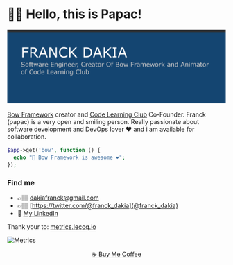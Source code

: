 # 👋🏽 Hello, this is Papac!

![Bio](https://raw.githubusercontent.com/papac/papac/master/bio.png)

[Bow Framework](https://bowphp.com) creator and [Code Learning Club](https://codelearningclub.com) Co-Founder. Franck (papac) is a very open and smiling person. Really passionate about software development and DevOps lover ❤️ and i am available for collaboration.

```php
$app->get('bow', function () {
  echo "📇 Bow Framework is awesome ❤️";
});
```

### Find me

- 👉🏽 <a href="mailto:dakiafranck@gmail.com">dakiafranck@gmail.com</a>
- 👉🏽 [https://twitter.com/@franck_dakia](@franck_dakia)
- 💼 [My LinkedIn](https://www.linkedin.com/in/franck-dakia)

Thank your to: [metrics.lecoq.io](https://metrics.lecoq.io)

![Metrics](https://metrics.lecoq.io/papac?template=classic&activity=1&isocalendar=1&languages=1&pagespeed=1&pagespeed.detailed=false&pagespeed.screenshot=false&isocalendar.duration=half-year&activity.limit=5&activity.days=14&activity.filter=all&config.timezone=Africa%2FAbidjan&config.animated=true)

<p align="center"><a href="https://www.buymeacoffee.com/iOLqZ3h" font-color="#144579">☕️ Buy Me Coffee</a></p>
